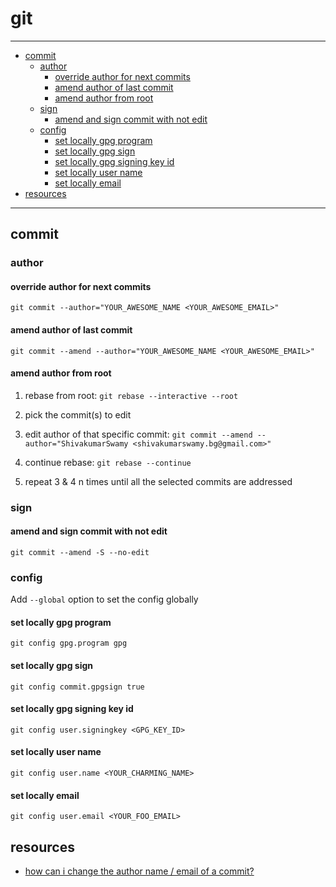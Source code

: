 # git

----
- [commit](#commit)
    * [author](#author)
        + [override author for next commits](#override-author-for-next-commits)
        + [amend author of last commit](#amend-author-of-last-commit)
        + [amend author from root](#amend-author-from-root)
    * [sign](#sign)
        + [amend and sign commit with not edit](#amend-and-sign-commit-with-not-edit)
    * [config](#config)
        + [set locally gpg program](#set-locally-gpg-program)
        + [set locally gpg sign](#set-locally-gpg-sign)
        + [set locally gpg signing key id](#set-locally-gpg-signing-key-id)
        + [set locally user name](#set-locally-user-name)
        + [set locally email](#set-locally-email)
- [resources](#resources)
----

## commit

### author

#### override author for next commits
```shell
git commit --author="YOUR_AWESOME_NAME <YOUR_AWESOME_EMAIL>"
```

#### amend author of last commit
```shell
git commit --amend --author="YOUR_AWESOME_NAME <YOUR_AWESOME_EMAIL>"
```

#### amend author from root

1. rebase from root: `git rebase --interactive --root`

2. pick the commit(s) to edit

3. edit author of that specific commit: `git commit --amend --author="ShivakumarSwamy <shivakumarswamy.bg@gmail.com>"` 

4. continue rebase: `git rebase --continue`

5. repeat 3 & 4 n times until all the selected commits are addressed

### sign

#### amend and sign commit with not edit
```shell
git commit --amend -S --no-edit
```

### config

Add `--global` option to set the config globally

#### set locally gpg program
```shell
git config gpg.program gpg
```

#### set locally gpg sign
```shell
git config commit.gpgsign true
```

#### set locally gpg signing key id
```shell
git config user.signingkey <GPG_KEY_ID>
```

#### set locally user name
```shell
git config user.name <YOUR_CHARMING_NAME>
```

#### set locally email
```shell
git config user.email <YOUR_FOO_EMAIL> 
```

## resources
- [how can i change the author name / email of a commit?](https://www.git-tower.com/learn/git/faq/change-author-name-email/)